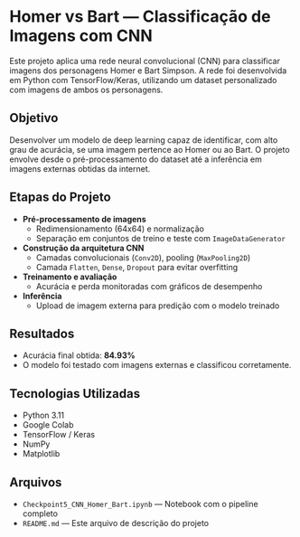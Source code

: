 # Homer vs Bart — Classificação de Imagens com CNN

Este projeto aplica uma rede neural convolucional (CNN) para classificar imagens dos personagens Homer e Bart Simpson. A rede foi desenvolvida em Python com TensorFlow/Keras, utilizando um dataset personalizado com imagens de ambos os personagens.

## Objetivo

Desenvolver um modelo de deep learning capaz de identificar, com alto grau de acurácia, se uma imagem pertence ao Homer ou ao Bart. O projeto envolve desde o pré-processamento do dataset até a inferência em imagens externas obtidas da internet.

## Etapas do Projeto

- **Pré-processamento de imagens**
  - Redimensionamento (64x64) e normalização
  - Separação em conjuntos de treino e teste com `ImageDataGenerator`
- **Construção da arquitetura CNN**
  - Camadas convolucionais (`Conv2D`), pooling (`MaxPooling2D`)
  - Camada `Flatten`, `Dense`, `Dropout` para evitar overfitting
- **Treinamento e avaliação**
  - Acurácia e perda monitoradas com gráficos de desempenho
- **Inferência**
  - Upload de imagem externa para predição com o modelo treinado

## Resultados

- Acurácia final obtida: **84.93%**
- O modelo foi testado com imagens externas e classificou corretamente.

## Tecnologias Utilizadas

- Python 3.11
- Google Colab
- TensorFlow / Keras
- NumPy
- Matplotlib

## Arquivos

- `Checkpoint5_CNN_Homer_Bart.ipynb` — Notebook com o pipeline completo
- `README.md` — Este arquivo de descrição do projeto
